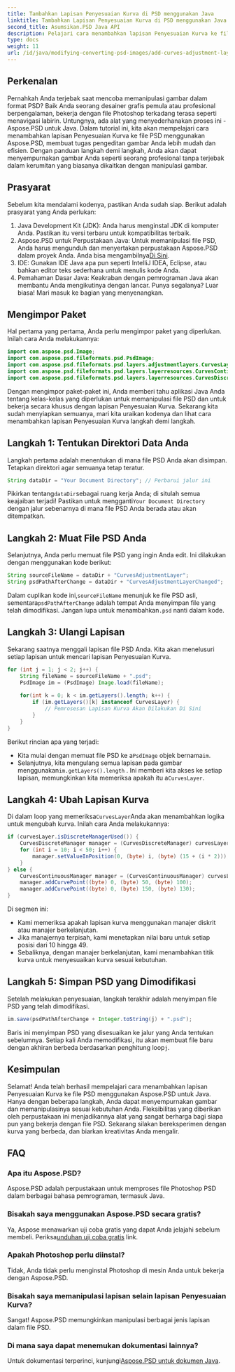 ```yaml
---
title: Tambahkan Lapisan Penyesuaian Kurva di PSD menggunakan Java
linktitle: Tambahkan Lapisan Penyesuaian Kurva di PSD menggunakan Java
second_title: Asumsikan.PSD Java API
description: Pelajari cara menambahkan lapisan Penyesuaian Kurva ke file PSD menggunakan Aspose.PSD untuk Java dalam tutorial mendetail ini. Sempurnakan gambar Anda dengan mudah.
type: docs
weight: 11
url: /id/java/modifying-converting-psd-images/add-curves-adjustment-layer-psd/
---
```

## Perkenalan
Pernahkah Anda terjebak saat mencoba memanipulasi gambar dalam format PSD? Baik Anda seorang desainer grafis pemula atau profesional berpengalaman, bekerja dengan file Photoshop terkadang terasa seperti menavigasi labirin. Untungnya, ada alat yang menyederhanakan proses ini - Aspose.PSD untuk Java. Dalam tutorial ini, kita akan mempelajari cara menambahkan lapisan Penyesuaian Kurva ke file PSD menggunakan Aspose.PSD, membuat tugas pengeditan gambar Anda lebih mudah dan efisien. Dengan panduan langkah demi langkah, Anda akan dapat menyempurnakan gambar Anda seperti seorang profesional tanpa terjebak dalam kerumitan yang biasanya dikaitkan dengan manipulasi gambar.
## Prasyarat
Sebelum kita mendalami kodenya, pastikan Anda sudah siap. Berikut adalah prasyarat yang Anda perlukan:
1. Java Development Kit (JDK): Anda harus menginstal JDK di komputer Anda. Pastikan itu versi terbaru untuk kompatibilitas terbaik.
2. Aspose.PSD untuk Perpustakaan Java: Untuk memanipulasi file PSD, Anda harus mengunduh dan menyertakan perpustakaan Aspose.PSD dalam proyek Anda. Anda bisa mengambilnya[Di Sini](https://releases.aspose.com/psd/java/).
3. IDE: Gunakan IDE Java apa pun seperti IntelliJ IDEA, Eclipse, atau bahkan editor teks sederhana untuk menulis kode Anda.
4. Pemahaman Dasar Java: Keakraban dengan pemrograman Java akan membantu Anda mengikutinya dengan lancar.
Punya segalanya? Luar biasa! Mari masuk ke bagian yang menyenangkan.
## Mengimpor Paket
Hal pertama yang pertama, Anda perlu mengimpor paket yang diperlukan. Inilah cara Anda melakukannya:
```java
import com.aspose.psd.Image;
import com.aspose.psd.fileformats.psd.PsdImage;
import com.aspose.psd.fileformats.psd.layers.adjustmentlayers.CurvesLayer;
import com.aspose.psd.fileformats.psd.layers.layerresources.CurvesContinuousManager;
import com.aspose.psd.fileformats.psd.layers.layerresources.CurvesDiscreteManager;
```
Dengan mengimpor paket-paket ini, Anda memberi tahu aplikasi Java Anda tentang kelas-kelas yang diperlukan untuk memanipulasi file PSD dan untuk bekerja secara khusus dengan lapisan Penyesuaian Kurva.
Sekarang kita sudah menyiapkan semuanya, mari kita uraikan kodenya dan lihat cara menambahkan lapisan Penyesuaian Kurva langkah demi langkah.
## Langkah 1: Tentukan Direktori Data Anda
Langkah pertama adalah menentukan di mana file PSD Anda akan disimpan. Tetapkan direktori agar semuanya tetap teratur.
```java
String dataDir = "Your Document Directory"; // Perbarui jalur ini
```
 Pikirkan tentang`dataDir`sebagai ruang kerja Anda; di situlah semua keajaiban terjadi! Pastikan untuk mengganti`Your Document Directory` dengan jalur sebenarnya di mana file PSD Anda berada atau akan ditempatkan.
## Langkah 2: Muat File PSD Anda
Selanjutnya, Anda perlu memuat file PSD yang ingin Anda edit. Ini dilakukan dengan menggunakan kode berikut:
```java
String sourceFileName = dataDir + "CurvesAdjustmentLayer";
String psdPathAfterChange = dataDir + "CurvesAdjustmentLayerChanged";
```
 Dalam cuplikan kode ini,`sourceFileName` menunjuk ke file PSD asli, sementara`psdPathAfterChange` adalah tempat Anda menyimpan file yang telah dimodifikasi. Jangan lupa untuk menambahkan`.psd` nanti dalam kode.
## Langkah 3: Ulangi Lapisan
Sekarang saatnya menggali lapisan file PSD Anda. Kita akan menelusuri setiap lapisan untuk mencari lapisan Penyesuaian Kurva.
```java
for (int j = 1; j < 2; j++) {
    String fileName = sourceFileName + ".psd";
    PsdImage im = (PsdImage) Image.load(fileName);
    
    for(int k = 0; k < im.getLayers().length; k++) {
        if (im.getLayers()[k] instanceof CurvesLayer) {
            // Pemrosesan Lapisan Kurva Akan Dilakukan Di Sini
        }
    }
}
```
Berikut rincian apa yang terjadi:
-  Kita mulai dengan memuat file PSD ke a`PsdImage` objek bernama`im`.
-  Selanjutnya, kita mengulang semua lapisan pada gambar menggunakan`im.getLayers().length` . Ini memberi kita akses ke setiap lapisan, memungkinkan kita memeriksa apakah itu a`CurvesLayer`.
## Langkah 4: Ubah Lapisan Kurva
 Di dalam loop yang memeriksa`CurvesLayer`Anda akan menambahkan logika untuk mengubah kurva. Inilah cara Anda melakukannya:
```java
if (curvesLayer.isDiscreteManagerUsed()) {
    CurvesDiscreteManager manager = (CurvesDiscreteManager) curvesLayer.getCurvesManager();
    for (int i = 10; i < 50; i++) {
        manager.setValueInPosition(0, (byte) i, (byte) (15 + (i * 2)));
    }
} else {
    CurvesContinuousManager manager = (CurvesContinuousManager) curvesLayer.getCurvesManager();
    manager.addCurvePoint((byte) 0, (byte) 50, (byte) 100);
    manager.addCurvePoint((byte) 0, (byte) 150, (byte) 130);
}
```
Di segmen ini:
- Kami memeriksa apakah lapisan kurva menggunakan manajer diskrit atau manajer berkelanjutan.
- Jika manajernya terpisah, kami menetapkan nilai baru untuk setiap posisi dari 10 hingga 49.
- Sebaliknya, dengan manajer berkelanjutan, kami menambahkan titik kurva untuk menyesuaikan kurva sesuai kebutuhan.
## Langkah 5: Simpan PSD yang Dimodifikasi
Setelah melakukan penyesuaian, langkah terakhir adalah menyimpan file PSD yang telah dimodifikasi.
```java
im.save(psdPathAfterChange + Integer.toString(j) + ".psd");
```
 Baris ini menyimpan PSD yang disesuaikan ke jalur yang Anda tentukan sebelumnya. Setiap kali Anda memodifikasi, itu akan membuat file baru dengan akhiran berbeda berdasarkan penghitung loop`j`.
## Kesimpulan
Selamat! Anda telah berhasil mempelajari cara menambahkan lapisan Penyesuaian Kurva ke file PSD menggunakan Aspose.PSD untuk Java. Hanya dengan beberapa langkah, Anda dapat menyempurnakan gambar dan memanipulasinya sesuai kebutuhan Anda. Fleksibilitas yang diberikan oleh perpustakaan ini menjadikannya alat yang sangat berharga bagi siapa pun yang bekerja dengan file PSD. Sekarang silakan bereksperimen dengan kurva yang berbeda, dan biarkan kreativitas Anda mengalir.
## FAQ
### Apa itu Aspose.PSD?
Aspose.PSD adalah perpustakaan untuk memproses file Photoshop PSD dalam berbagai bahasa pemrograman, termasuk Java.
### Bisakah saya menggunakan Aspose.PSD secara gratis?
 Ya, Aspose menawarkan uji coba gratis yang dapat Anda jelajahi sebelum membeli. Periksa[unduhan uji coba gratis](https://releases.aspose.com/) link.
### Apakah Photoshop perlu diinstal?
Tidak, Anda tidak perlu menginstal Photoshop di mesin Anda untuk bekerja dengan Aspose.PSD.
### Bisakah saya memanipulasi lapisan selain lapisan Penyesuaian Kurva?
Sangat! Aspose.PSD memungkinkan manipulasi berbagai jenis lapisan dalam file PSD.
### Di mana saya dapat menemukan dokumentasi lainnya?
 Untuk dokumentasi terperinci, kunjungi[Aspose.PSD untuk dokumen Java](https://reference.aspose.com/psd/java/).